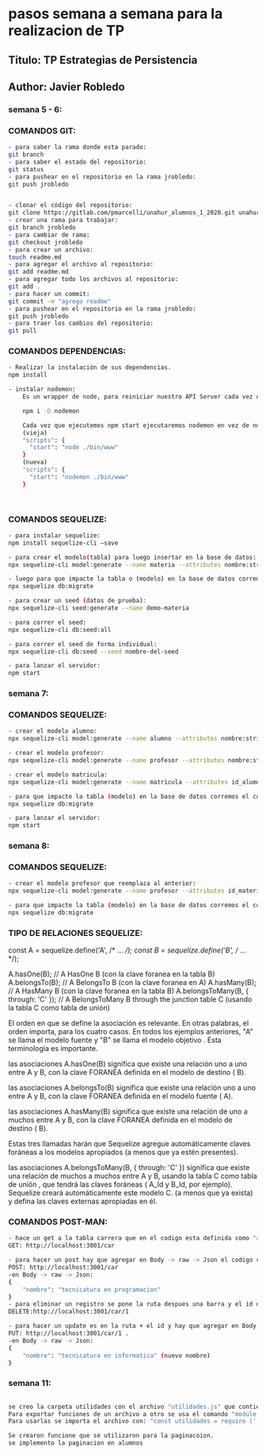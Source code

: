 # **pasos semana a semana para la realizacion de TP**

## Titulo: TP Estrategias de Persistencia
## Author: Javier Robledo

### semana 5 - 6:
### COMANDOS GIT:
```sh
- para saber la rama donde esta parado:
git branch
- para saber el estado del repositorio:
git status
- para pushear en el repositorio en la rama jrobledo:
git push jrobledo 


- clonar el código del repositorio:
git clone https://gitlab.com/pmarcelli/unahur_alumnos_1_2020.git unahur
- crear una rama para trabajar:
git branch jrobledo
- para cambiar de rama:
git checkout jrobledo
- para crear un archivo:
touch readme.md
- para agregar el archivo al repositorio:
git add readme.md
- para agregar todo los archivos al repositorio:
git add .
- para hacer un commit:
git commit -m "agrego readme"
- para pushear en el repositorio en la rama jrobledo:
git push jrobledo
- para traer los cambios del repositorio:
git pull
```


### COMANDOS DEPENDENCIAS:
```sh
- Realizar la instalación de sus dependencias.
npm install

- instalar nodemon:
    Es un wrapper de node, para reiniciar nuestro API Server cada vez que detecte modificaciones.

    npm i -D nodemon

    Cada vez que ejecutemos npm start ejecutaremos nodemon en vez de node. Para ello habrá que cambiar el script en el fichero package.json la siguiente linea a la nueva:
    (vieja)
    "scripts": {
      "start": "node ./bin/www" 
    }
    (nueva)
    "scripts": {
      "start": "nodemon ./bin/www" 
    }

    
```
### COMANDOS SEQUELIZE:

```sh
- para instalar sequelize:
npm install sequelize-cli –save

- para crear el modelo(tabla) para luego insertar en la base de datos:
npx sequelize-cli model:generate --name materia --attributes nombre:string,id_carrera:integer

- luego para que impacte la tabla o (modelo) en la base de datos corremos el comando:
npx sequelize db:migrate 

- para crear un seed (datos de prueba):
npx sequelize-cli seed:generate --name demo-materia

- para correr el seed:
npx sequelize-cli db:seed:all

- para correr el seed de forma individual:
npx sequelize-cli db:seed --seed nombre-del-seed

- para lanzar el servidor:
npm start
```

### semana 7:

### COMANDOS SEQUELIZE:
```sh
- crear el modelo alumno:
npx sequelize-cli model:generate --name alumno --attributes nombre:string,apellido:string

- crear el modelo profesor:
npx sequelize-cli model:generate --name profesor --attributes nombre:string,apellido:string

- crear el modelo matricula:
npx sequelize-cli model:generate --name matricula --attributes id_alumno:integer,id_profesor:integer,id_materia:integer,id_carrera:integer

- para que impacte la tabla (modelo) en la base de datos corremos el comando:
npx sequelize db:migrate 

- para lanzar el servidor:
npm start
```

### semana 8:

### COMANDOS SEQUELIZE:
```sh
- crear el modelo profesor que reemplaza al anterior:
npx sequelize-cli model:generate --name profesor --attributes id_materia:integer,nombre:string,apellido:string

- para que impacte la tabla (modelo) en la base de datos corremos el comando (en este caso se borra la tabla anterior y se crea una nueva):
npx sequelize db:migrate

```
### TIPO DE RELACIONES SEQUELIZE:
const A = sequelize.define('A', /* ... */);
const B = sequelize.define('B', /* ... */);

A.hasOne(B); // A HasOne B (con la clave foranea en la tabla B)
A.belongsTo(B); // A BelongsTo B (con la clave foranea en A)
A.hasMany(B); // A HasMany B (con la clave foranea en la tabla B)
A.belongsToMany(B, { through: 'C' }); // A BelongsToMany B through the junction table C (usando la tabla C como tabla de unión)

El orden en que se define la asociación es relevante. En otras palabras, el orden importa, para los cuatro casos. En todos los ejemplos anteriores, "A" se llama el modelo fuente y "B" se llama el modelo objetivo . Esta terminología es importante.

las asociaciones A.hasOne(B)  significa que existe una relación uno a uno entre A y B, con la clave FORANEA definida en el modelo de destino ( B).

las asociaciones A.belongsTo(B)  significa que existe una relación uno a uno entre A y B, con la clave FORANEA definida en el modelo fuente ( A).

las asociaciones A.hasMany(B)  significa que existe una relación de uno a muchos entre A y B, con la clave FORANEA definida en el modelo de destino ( B).

Estas tres llamadas harán que Sequelize agregue automáticamente claves foráneas a los modelos apropiados (a menos que ya estén presentes).

las asociaciones A.belongsToMany(B, { through: 'C' })  significa que existe una relación de muchos a muchos entre A y B, usando la tabla C como tabla de unión , que tendrá las claves foráneas ( A_Id y B_Id, por ejemplo). Sequelize creará automáticamente este modelo C. (a menos que ya exista) y defina las claves externas apropiadas en él. 

### COMANDOS POST-MAN:
```sh
- hace un get a la tabla carrera que en el codigo esta definida como "app.use('/car', carrerasRouter);" en app.js
GET: http://localhost:3001/car  

- para hacer un post hay que agregar en Body -> raw -> Json el codigo coerrespondiente a los atributos del campo que se quiere agregar.
POST: http://localhost:3001/car 
-en Body -> raw -> Json:
{
    "nombre": "tecnicatura en programacion"
}
- para eliminar un registro se pone la ruta despues una barra y el id del elemneto a eliminar.
DELETE:http://localhost:3001/car/1 

- para hacer un update es en la ruta + el id y hay que agregar en Body -> raw -> Json el dato a modificar en el registro
PUT: http://localhost:3001/car/1 .
-en Body -> raw -> Json:
{
    "nombre": "tecnicatura en informatica" (nuevo nombre)
}
```

### semana 11:
```sh

se creo la carpeta utilidades con el archivo "utilidades.js" que contiene funciones.
Para exportar funciones de un archivo a otro se usa el comando "module.exports = {nombre de la funcion}" al final del archivo.
Para usarlas se importa el archivo con: "const utilidades = require ('../utilidades/utilidades.js');" y se llama a la funcion con: "utilidades.nombreFuncion(parametros);"

Se crearon funcione que se utilizaron para la paginacoion.
se implemento la paginacion en alumnos

```


